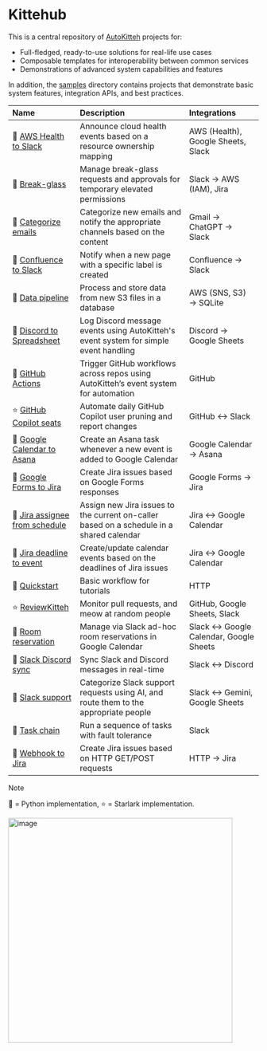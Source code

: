 # Kittehub

This is a central repository of [AutoKitteh](https://github.com/autokitteh/autokitteh)
projects for:

- Full-fledged, ready-to-use solutions for real-life use cases
- Composable templates for interoperability between common services
- Demonstrations of advanced system capabilities and features

In addition, the [samples](./samples/) directory contains projects that
demonstrate basic system features, integration APIs, and best practices.

<!-- START-TABLE -->
| Name                                                                             | Description                                                                              | Integrations                                |
| :------------------------------------------------------------------------------- | :--------------------------------------------------------------------------------------- | :------------------------------------------ |
| 🐍 [AWS Health to Slack](./aws_health_to_slack/)                                 | Announce cloud health events based on a resource ownership mapping                       | AWS (Health), Google Sheets, Slack          |
| 🐍 [Break-glass](./break_glass/)                                                 | Manage break-glass requests and approvals for temporary elevated permissions             | Slack &rarr; AWS (IAM), Jira                |
| 🐍 [Categorize emails](./categorize_emails/)                                     | Categorize new emails and notify the appropriate channels based on the content           | Gmail &rarr; ChatGPT &rarr; Slack           |
| 🐍 [Confluence to Slack](./confluence_to_slack/)                                 | Notify when a new page with a specific label is created                                  | Confluence &rarr; Slack                     |
| 🐍 [Data pipeline](./data_pipeline/)                                             | Process and store data from new S3 files in a database                                   | AWS (SNS, S3) &rarr; SQLite                 |
| 🐍 [Discord to Spreadsheet](./discord_to_spreadsheet/)                           | Log Discord message events using AutoKitteh's event system for simple event handling     | Discord &rarr; Google Sheets                |
| 🐍 [GitHub Actions](./github_actions/)                                           | Trigger GitHub workflows across repos using AutoKitteh’s event system for automation     | GitHub                                      |
| ⭐ [GitHub Copilot seats](./github_copilot/)                                     | Automate daily GitHub Copilot user pruning and report changes                            | GitHub &harr; Slack                         |
| 🐍 [Google Calendar to Asana](./google_cal_to_asana/)                            | Create an Asana task whenever a new event is added to Google Calendar                    | Google Calendar &rarr; Asana                |
| 🐍 [Google Forms to Jira](./google_forms_to_jira/)                               | Create Jira issues based on Google Forms responses                                       | Google Forms &rarr; Jira                    |
| 🐍 [Jira assignee from schedule](./jira_google_calendar/assignee_from_schedule/) | Assign new Jira issues to the current on-caller based on a schedule in a shared calendar | Jira &harr; Google Calendar                 |
| 🐍 [Jira deadline to event](./jira_google_calendar/deadline_to_event/)           | Create/update calendar events based on the deadlines of Jira issues                      | Jira &harr; Google Calendar                 |
| 🐍 [Quickstart](./quickstart/)                                                   | Basic workflow for tutorials                                                             | HTTP                                        |
| ⭐ [ReviewKitteh](./reviewkitteh/)                                               | Monitor pull requests, and meow at random people                                         | GitHub, Google Sheets, Slack                |
| 🐍 [Room reservation](./room_reservation/)                                       | Manage via Slack ad-hoc room reservations in Google Calendar                             | Slack &harr; Google Calendar, Google Sheets |
| 🐍 [Slack Discord sync](./slack_discord_sync)                                    | Sync Slack and Discord messages in real-time                                             | Slack &harr; Discord                        |
| 🐍 [Slack support](./slack_support/)                                             | Categorize Slack support requests using AI, and route them to the appropriate people      | Slack &harr; Gemini, Google Sheets          |
| 🐍 [Task chain](./task_chain/)                                                   | Run a sequence of tasks with fault tolerance                                             | Slack                                       |
| 🐍 [Webhook to Jira](./webhook_to_jira/)                                         | Create Jira issues based on HTTP GET/POST requests                                       | HTTP &rarr; Jira                            |
<!--end-table-->
> [!NOTE]
> 🐍 = Python implementation, ⭐ = Starlark implementation.


<img width="451" alt="image" src="https://github.com/user-attachments/assets/f556279f-40a4-4df2-93ef-e1838fcb9861">
